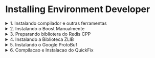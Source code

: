 # Installing Environment Developer



<details><summary>1. Instalando compilador e outras ferramentas</summary><p>

```sh
# atualizando repositorio
sudo apt update

# instalando ferramentas
sudo apt install -y build-essential g++-10 cmake git \
  apt-transport-https ca-certificates curl gnupg lsb-release \
  autoconf automake libtool curl make unzip xz \
  libboost-all-dev libspdlog-dev  libhiredis-dev  libssl-dev  libfmt-dev

# alterando o compilador default
sudo update-alternatives --install /usr/bin/g++ g++ /usr/bin/g++-10 10
  
```


</p></details>
<details><summary>2. Instalando o Boost Manualmente</summary><p>

```sh
mkdir -p ~/lib-external
pushd ~/lib-external

# remocao do projeto atualmente instalado
sudo apt autoremove -y libboost-all-dev

# download
wget https://boostorg.jfrog.io/artifactory/main/release/1.74.0/source/boost_1_74_0.tar.bz2   --no-check-certificate
tar -jxvf boost_1_74_0.tar.bz2

# compilacao
cd boost_1_74_0/
./bootstrap.sh
./b2

# instalacao
sudo ./b2 install

popd
```


</p></details>
<details><summary>3. Preparando bibliotera do Redis CPP</summary><p>


```sh
# instalar prequisitos
sudo apt install  -y  libhiredis-dev

mkdir -p ~/lib-external
pushd ~/lib-external

# export GIT_SSL_NO_VERIFY=1
git config --global http.sslverify false
git clone https://github.com/sewenew/redis-plus-plus.git
cd redis-plus-plus

# preparando o projeto para compilacao
mkdir build
cd build
sudo apt install cmake
cmake -DREDIS_PLUS_PLUS_CXX_STANDARD=20 ..

# compilando o projeto
make -j3
sudo make install

## realizando o teste com o Redis
./test/test_redis++ -h 127.0.0.1 -p 6379
popd
```


</p></details>
<details><summary>4. Instalando a Biblioteca ZLIB</summary><p>


```bash
mkdir -p ~/lib-external
pushd ~/lib-external

wget https://github.com/madler/zlib/archive/v1.2.12.tar.gz
tar -xvf v1.2.12.tar.gz
rm -fr v1.2.12.tar.gz

cd zlib-1.2.12/
./configure ; make
sudo make install

```


</p></details>
<details><summary>5. Instalando o Google ProtoBuf</summary><p>


```bash
sudo apt-get install  -y  autoconf automake libtool curl make g++ unzip


mkdir -p ~/lib-external
pushd ~/lib-external

rm -fr protobuf
# export GIT_SSL_NO_VERIFY=1
git config --global http.sslverify false
git clone https://github.com/protocolbuffers/protobuf.git
cd protobuf
# git checkout v3.19.1
git submodule update --init --recursive
./autogen.sh

./configure CXXFLAGS="-Dprotobuf_WITH_ZLIB=ON -Dprotobuf_BUILD_TESTS=OFF -DBUILD_EXAMPLES=OFF" ; make -j6 ; make check

sudo make install

# refresh shared library cache.
sudo ldconfig 
popd
```


</p></details>
<details><summary>6. Compilacao e Instalacao do QuickFix</summary><p>


- Instruções:

```sh
mkdir -p ~/lib-external
pushd ~/lib-external

#  wget https://github.com/quickfix/quickfix/archive/v1.15.1.tar.gz -O quickfix-1.15.1.tar.gz
# tar -xvf quickfix-1.15.1.tar.gz
# rm -fr quickfix-1.15.1.tar.gz
# cd quickfix-1.15.1/

rm -fr quickfix-master
git clone https://github.com/quickfix/quickfix.git  quickfix-master
cd quickfix-master

# necessario para os scripts do "CHECK"
sudo apt  install ruby -y

./bootstrap
./configure CXXFLAGS="-DBUILD_SHARED_LIBS=OFF"
make -j8
# make check -j8

sudo make install
```
